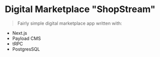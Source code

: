 # Digital Marketplace "ShopStream"

> Fairly simple digital marketplace app written with:

- Next.js
- Payload CMS
- tRPC
- PostgresSQL
